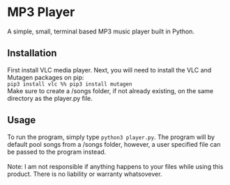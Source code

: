 # MP3 Player
A simple, small, terminal based MP3 music player built in Python.
## Installation <br>
First install VLC media player. Next, you will need to install the VLC and Mutagen packages on pip: <br>
`pip3 install vlc %% pip3 install mutagen` <br>
Make sure to create a /songs folder, if not already existing, on the same directory as the player.py file.
## Usage <br>
To run the program, simply type `python3 player.py`. The program will by default pool songs from a /songs folder, however, a user specified file can be passed to the program instead.
<br><br>Note: I am not responsible if anything happens to your files while using this product. There is no liability or warranty whatsovever.
